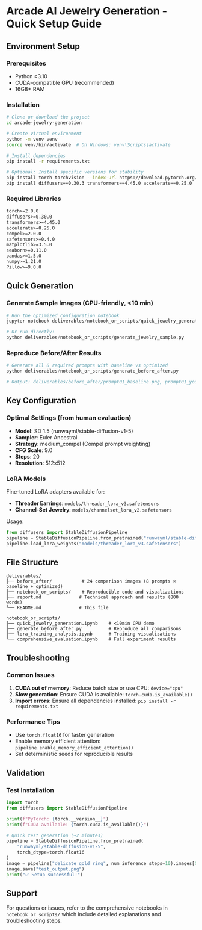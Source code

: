 # Arcade AI Jewelry Generation - Quick Setup Guide

## Environment Setup

### Prerequisites
- Python ≥3.10
- CUDA-compatible GPU (recommended)
- 16GB+ RAM

### Installation
```bash
# Clone or download the project
cd arcade-jewelry-generation

# Create virtual environment
python -m venv venv
source venv/bin/activate  # On Windows: venv\Scripts\activate

# Install dependencies
pip install -r requirements.txt

# Optional: Install specific versions for stability
pip install torch torchvision --index-url https://download.pytorch.org/whl/cu118
pip install diffusers==0.30.3 transformers==4.45.0 accelerate==0.25.0
```

### Required Libraries
```txt
torch>=2.0.0
diffusers>=0.30.0
transformers>=4.45.0
accelerate>=0.25.0
compel>=2.0.0
safetensors>=0.4.0
matplotlib>=3.5.0
seaborn>=0.11.0
pandas>=1.5.0
numpy>=1.21.0
Pillow>=9.0.0
```

## Quick Generation

### Generate Sample Images (CPU-friendly, <10 min)
```python
# Run the optimized configuration notebook
jupyter notebook deliverables/notebook_or_scripts/quick_jewelry_generation.ipynb

# Or run directly:
python deliverables/notebook_or_scripts/generate_jewelry_sample.py
```

### Reproduce Before/After Results
```python
# Generate all 8 required prompts with baseline vs optimized
python deliverables/notebook_or_scripts/generate_before_after.py

# Output: deliverables/before_after/prompt01_baseline.png, prompt01_yours.png, etc.
```

## Key Configuration

### Optimal Settings (from human evaluation)
- **Model**: SD 1.5 (runwayml/stable-diffusion-v1-5)
- **Sampler**: Euler Ancestral
- **Strategy**: medium_compel (Compel prompt weighting)
- **CFG Scale**: 9.0
- **Steps**: 20
- **Resolution**: 512x512

### LoRA Models
Fine-tuned LoRA adapters available for:
- **Threader Earrings**: `models/threader_lora_v3.safetensors`
- **Channel-Set Jewelry**: `models/channelset_lora_v2.safetensors`

Usage:
```python
from diffusers import StableDiffusionPipeline
pipeline = StableDiffusionPipeline.from_pretrained("runwayml/stable-diffusion-v1-5")
pipeline.load_lora_weights("models/threader_lora_v3.safetensors")
```

## File Structure
```
deliverables/
├── before_after/           # 24 comparison images (8 prompts × baseline + optimized)
├── notebook_or_scripts/    # Reproducible code and visualizations
├── report.md              # Technical approach and results (800 words)
└── README.md              # This file

notebook_or_scripts/
├── quick_jewelry_generation.ipynb    # <10min CPU demo
├── generate_before_after.py          # Reproduce all comparisons
├── lora_training_analysis.ipynb      # Training visualizations
└── comprehensive_evaluation.ipynb    # Full experiment results
```

## Troubleshooting

### Common Issues
1. **CUDA out of memory**: Reduce batch size or use CPU: `device="cpu"`
2. **Slow generation**: Ensure CUDA is available: `torch.cuda.is_available()`
3. **Import errors**: Ensure all dependencies installed: `pip install -r requirements.txt`

### Performance Tips
- Use `torch.float16` for faster generation
- Enable memory efficient attention: `pipeline.enable_memory_efficient_attention()`
- Set deterministic seeds for reproducible results

## Validation

### Test Installation
```python
import torch
from diffusers import StableDiffusionPipeline

print(f"PyTorch: {torch.__version__}")
print(f"CUDA available: {torch.cuda.is_available()}")

# Quick test generation (~2 minutes)
pipeline = StableDiffusionPipeline.from_pretrained(
    "runwayml/stable-diffusion-v1-5",
    torch_dtype=torch.float16
)
image = pipeline("delicate gold ring", num_inference_steps=10).images[0]
image.save("test_output.png")
print("✅ Setup successful!")
```

## Support
For questions or issues, refer to the comprehensive notebooks in `notebook_or_scripts/` which include detailed explanations and troubleshooting steps.
